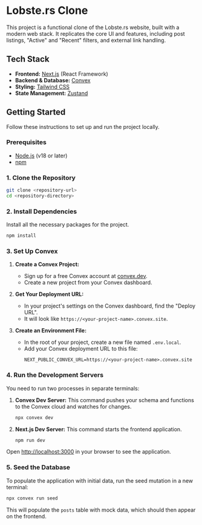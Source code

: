 # Lobste.rs Clone

This project is a functional clone of the Lobste.rs website, built with a modern web stack. It replicates the core UI and features, including post listings, "Active" and "Recent" filters, and external link handling.

## Tech Stack

- **Frontend:** [Next.js](https://nextjs.org/) (React Framework)
- **Backend & Database:** [Convex](https://www.convex.dev/)
- **Styling:** [Tailwind CSS](https://tailwindcss.com/)
- **State Management:** [Zustand](https://github.com/pmndrs/zustand)

## Getting Started

Follow these instructions to set up and run the project locally.

### Prerequisites

- [Node.js](https://nodejs.org/en) (v18 or later)
- [npm](https://www.npmjs.com/)

### 1. Clone the Repository

```bash
git clone <repository-url>
cd <repository-directory>
```

### 2. Install Dependencies

Install all the necessary packages for the project.

```bash
npm install
```

### 3. Set Up Convex

1.  **Create a Convex Project:**
    - Sign up for a free Convex account at [convex.dev](https://www.convex.dev/).
    - Create a new project from your Convex dashboard.

2.  **Get Your Deployment URL:**
    - In your project's settings on the Convex dashboard, find the "Deploy URL".
    - It will look like `https://<your-project-name>.convex.site`.

3.  **Create an Environment File:**
    - In the root of your project, create a new file named `.env.local`.
    - Add your Convex deployment URL to this file:
      ```
      NEXT_PUBLIC_CONVEX_URL=https://<your-project-name>.convex.site
      ```

### 4. Run the Development Servers

You need to run two processes in separate terminals:

1.  **Convex Dev Server:**
    This command pushes your schema and functions to the Convex cloud and watches for changes.

    ```bash
    npx convex dev
    ```

2.  **Next.js Dev Server:**
    This command starts the frontend application.

    ```bash
    npm run dev
    ```

Open [http://localhost:3000](http://localhost:3000) in your browser to see the application.

### 5. Seed the Database

To populate the application with initial data, run the seed mutation in a new terminal:

```bash
npx convex run seed
```

This will populate the `posts` table with mock data, which should then appear on the frontend.
